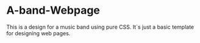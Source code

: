 # A-band-Webpage
This is a design for a music band using pure CSS.
It`s just a basic template for designing web pages.
